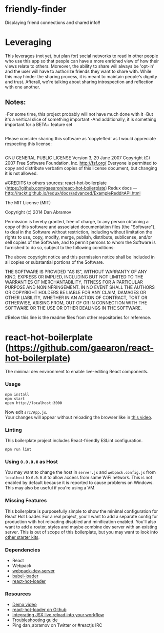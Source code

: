 # friendly-finder
Displaying friend connections and shared info!!

# Leveraging
This leverages (not yet, but plan for) social networks to read in other people who use this app so that people can have a more enriched view of how their views relate to others. Moreover, the ability to share will always be 'opt-in' and the user will have to authorize friends they want to share with. While this may hinder the sharing process, it is meant to maintain people's dignity and trust. Afterall, we're talking about sharing introspection and reflection with one another.

## Notes:
-For some time, this project probably will not have much done with it
-But it's a vertical slice of something important
-And additionally, it is something important for a BETA+ feature set

##
Please consider sharing this software as 'copylefted' as I would appreciate respecting this license:
##

GNU GENERAL PUBLIC LICENSE Version 3, 29 June 2007 Copyright (C) 2007 Free Software Foundation, Inc. http://fsf.org/ Everyone is permitted to copy and distribute verbatim copies of this license document, but changing it is not allowed.



#CREDITS to others sources:
react-hot-boilerplate (https://github.com/gaearon/react-hot-boilerplate)
Redux docs -- http://rackt.github.io/redux/docs/advanced/ExampleRedditAPI.html

The MIT License (MIT)

Copyright (c) 2014 Dan Abramov

Permission is hereby granted, free of charge, to any person obtaining a copy
of this software and associated documentation files (the "Software"), to deal
in the Software without restriction, including without limitation the rights
to use, copy, modify, merge, publish, distribute, sublicense, and/or sell
copies of the Software, and to permit persons to whom the Software is
furnished to do so, subject to the following conditions:

The above copyright notice and this permission notice shall be included in all
copies or substantial portions of the Software.

THE SOFTWARE IS PROVIDED "AS IS", WITHOUT WARRANTY OF ANY KIND, EXPRESS OR
IMPLIED, INCLUDING BUT NOT LIMITED TO THE WARRANTIES OF MERCHANTABILITY,
FITNESS FOR A PARTICULAR PURPOSE AND NONINFRINGEMENT. IN NO EVENT SHALL THE
AUTHORS OR COPYRIGHT HOLDERS BE LIABLE FOR ANY CLAIM, DAMAGES OR OTHER
LIABILITY, WHETHER IN AN ACTION OF CONTRACT, TORT OR OTHERWISE, ARISING FROM,
OUT OF OR IN CONNECTION WITH THE SOFTWARE OR THE USE OR OTHER DEALINGS IN THE
SOFTWARE.

#Below this line is the readme files from other repositories for reference.



react-hot-boilerplate (https://github.com/gaearon/react-hot-boilerplate)
=====================

The minimal dev environment to enable live-editing React components.

### Usage

```
npm install
npm start
open http://localhost:3000
```

Now edit `src/App.js`.  
Your changes will appear without reloading the browser like in [this video](http://vimeo.com/100010922).

### Linting

This boilerplate project includes React-friendly ESLint configuration.

```
npm run lint
```

### Using `0.0.0.0` as Host

You may want to change the host in `server.js` and `webpack.config.js` from `localhost` to `0.0.0.0` to allow access from same WiFi network. This is not enabled by default because it is reported to cause problems on Windows. This may also be useful if you're using a VM.

### Missing Features

This boilerplate is purposefully simple to show the minimal configuration for React Hot Loader. For a real project, you'll want to add a separate config for production with hot reloading disabled and minification enabled. You'll also want to add a router, styles and maybe combine dev server with an existing server. This is out of scope of this boilerplate, but you may want to look into [other starter kits](https://github.com/gaearon/react-hot-loader/blob/master/docs/README.md#starter-kits).

### Dependencies

* React
* Webpack
* [webpack-dev-server](https://github.com/webpack/webpack-dev-server)
* [babel-loader](https://github.com/babel/babel-loader)
* [react-hot-loader](https://github.com/gaearon/react-hot-loader)

### Resources

* [Demo video](http://vimeo.com/100010922)
* [react-hot-loader on Github](https://github.com/gaearon/react-hot-loader)
* [Integrating JSX live reload into your workflow](http://gaearon.github.io/react-hot-loader/getstarted/)
* [Troubleshooting guide](https://github.com/gaearon/react-hot-loader/blob/master/docs/Troubleshooting.md)
* Ping dan_abramov on Twitter or #reactjs IRC
